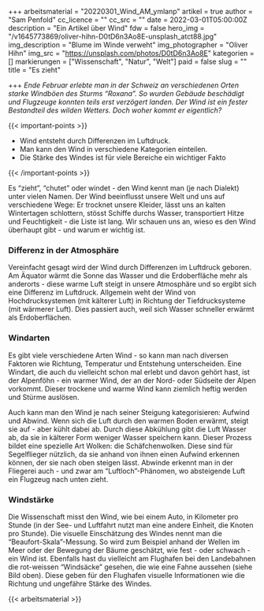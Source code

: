 +++
arbeitsmaterial = "20220301_Wind_AM_ymlanp"
artikel = true
author = "Sam Penfold"
cc_licence = ""
cc_src = ""
date = 2022-03-01T05:00:00Z
description = "Ein Artikel über Wind"
fdw = false
hero_img = "/v1645773869/oliver-hihn-D0tD6n3Ao8E-unsplash_atct88.jpg"
img_description = "Blume im Winde verweht"
img_photographer = "Oliver Hihn"
img_src = "https://unsplash.com/photos/D0tD6n3Ao8E"
kategorien = []
markierungen = ["Wissenschaft", "Natur", "Welt"]
paid = false
slug = ""
title = "Es zieht"

+++
_Ende Februar erlebte man in der Schweiz an verschiedenen Orten starke Windböen des Sturms “Roxana”. So wurden Gebäude beschädigt und Flugzeuge konnten teils erst verzögert landen. Der Wind ist ein fester Bestandteil des wilden Wetters. Doch woher kommt er eigentlich?_

{{< important-points >}}




<ul>

<li>Wind entsteht durch Differenzen im Luftdruck.</li>

<li>Man kann den Wind in verschiedene Kategorien einteilen.</li>

<li>Die Stärke des Windes ist für viele Bereiche ein wichtiger Fakto</li>

</ul>
{{< /important-points >}}

Es “zieht”, “chutet” oder windet - den Wind kennt man (je nach Dialekt) unter vielen Namen. Der Wind beeinflusst unsere Welt und uns auf verschiedene Wege: Er trocknet unsere Kleider, lässt uns an kalten Wintertagen schlottern, stösst Schiffe durchs Wasser, transportiert Hitze und Feuchtigkeit - die Liste ist lang. Wir schauen uns an, wieso es den Wind überhaupt gibt - und warum er wichtig ist.

### Differenz in der Atmosphäre

Vereinfacht gesagt wird der Wind durch Differenzen im Luftdruck geboren. Am Äquator wärmt die Sonne das Wasser und die Erdoberfläche mehr als anderorts - diese warme Luft steigt in unsere Atmosphäre und so ergibt sich eine Differenz im Luftdruck. Allgemein weht der Wind von Hochdrucksystemen (mit kälterer Luft) in Richtung der Tiefdrucksysteme (mit wärmerer Luft). Dies passiert auch, weil sich Wasser schneller erwärmt als Erdoberflächen.

### Windarten

Es gibt viele verschiedene Arten Wind - so kann man nach diversen Faktoren wie Richtung, Temperatur und Entstehung unterscheiden. Eine Windart, die auch du vielleicht schon mal erlebt und davon gehört hast, ist der Alpenföhn - ein warmer Wind, der an der Nord- oder Südseite der Alpen vorkommt. Dieser trockene und warme Wind kann ziemlich heftig werden und Stürme auslösen.

Auch kann man den Wind je nach seiner Steigung kategorisieren: Aufwind und Abwind. Wenn sich die Luft durch den warmen Boden erwärmt, steigt sie auf - aber kühlt dabei ab. Durch diese Abkühlung gibt die Luft Wasser ab, da sie in kälterer Form weniger Wasser speichern kann. Dieser Prozess bildet eine spezielle Art Wolken: die Schäfchenwolken. Diese sind für Segelflieger nützlich, da sie anhand von ihnen einen Aufwind erkennen können, der sie nach oben steigen lässt. Abwinde erkennt man in der Fliegerei auch - und zwar am “Luftloch”-Phänomen, wo absteigende Luft ein Flugzeug nach unten zieht.

### Windstärke

Die Wissenschaft misst den Wind, wie bei einem Auto, in Kilometer pro Stunde (in der See- und Luftfahrt nutzt man eine andere Einheit, die Knoten pro Stunde). Die visuelle Einschätzung des Windes nennt man die “Beaufort-Skala”-Messung. So wird zum Beispiel anhand der Wellen im Meer oder der Bewegung der Bäume geschätzt, wie fest - oder schwach - ein Wind ist. Ebenfalls hast du vielleicht am Flughafen bei den Landebahnen die rot-weissen “Windsäcke” gesehen, die wie eine Fahne aussehen (siehe Bild oben). Diese geben für den Flughafen visuelle Informationen wie die Richtung und ungefähre Stärke des Windes.




{{< arbeitsmaterial >}}

